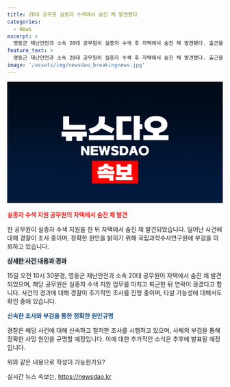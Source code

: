 ```yaml
---
title: 20대 공무원 실종자 수색에서 숨진 채 발견됐다
categories:
  - News
excerpt: >
  영동군 재난안전과 소속 20대 공무원이 실종자 수색 후 자택에서 숨진 채 발견됐다. 출근을 하지 않아 직장동료의 신고로 경찰이 확인했으며, 타살 의심은 없으나 사망 원인 조사 중이다. A씨는 실종자 수색 업무를 마치고 퇴근한 뒤 연락이 끊겼다. 경찰은 사망 원인을 규명하기 위해 국립과학수사연구원에 부검을 의뢰했다. (사진=영동군) [출처: 영동군]
feature_text: >
  영동군 재난안전과 소속 20대 공무원이 실종자 수색 후 자택에서 숨진 채 발견됐다. 출근을 하지 않아 직장동료의 신고로 경찰이 확인했으며, 타살 의심은 없으나 사망 원인 조사 중이다. A씨는 실종자 수색 업무를 마치고 퇴근한 뒤 연락이 끊겼다. 경찰은 사망 원인을 규명하기 위해 국립과학수사연구원에 부검을 의뢰했다. (사진=영동군) [출처: 영동군]
image: '/assets/img/newsdao_breakingnews.jpg'
---
```


<p><img src="/assets/img/newsdao_breakingnews.jpg" alt="flaretime 속보" /></p>

<p><b><span style="color: #ee2323;">실종자 수색 지원 공무원의 자택에서 숨진 채 발견</span></b></p>

<p>한 공무원이 실종자 수색 지원을 한 뒤 자택에서 숨진 채 발견되었습니다. 일어난 사건에 대해 경찰이 조사 중이며, 정확한 원인을 밝히기 위해 국립과학수사연구원에 부검을 의뢰하고 있습니다.</p>

<p><b><span style="background-color: #21538527;">상세한 사건 내용과 경과</span></b></p>

<p>15일 오전 10시 30분경, 영동군 재난안전과 소속 20대 공무원이 자택에서 숨진 채 발견되었으며, 해당 공무원은 실종자 수색 지원 업무를 마치고 퇴근한 뒤 연락이 끊겼다고 합니다. 사건의 경과에 대해 경찰이 추가적인 조사를 진행 중이며, 타살 가능성에 대해서도 확인 중에 있습니다.</p>

<p><b><span style="color: #1a5490;">신속한 조사와 부검을 통한 정확한 원인규명</span></b></p>

<p>경찰은 해당 사건에 대해 신속하고 철저한 조사를 시행하고 있으며, 사체의 부검을 통해 정확한 사망 원인을 규명할 예정입니다. 이에 대한 추가적인 소식은 추후에 발표될 예정입니다. </p>

<p>위와 같은 내용으로 작성이 가능한가요?</p>
실시간 뉴스 속보는, <a href="https://newsdao.kr" rel="dofollow">https://newsdao.kr</a>


